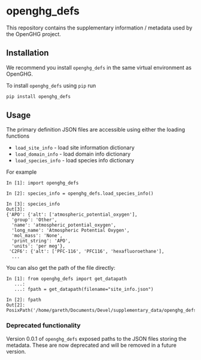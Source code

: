 # openghg_defs

This repository contains the supplementary information / metadata used by the OpenGHG project.

## Installation

We recommend you install `openghg_defs` in the same virtual environment as OpenGHG.

To install `openghg_defs` using `pip` run

```bash
pip install openghg_defs
```

## Usage

The primary definition JSON files are accessible using either the loading functions

- `load_site_info` - load site information dictionary
- `load_domain_info` - load domain info dictionary
- `load_species_info` - load species info dictionary

For example

```ipython3
In [1]: import openghg_defs

In [2]: species_info = openghg_defs.load_species_info()

In [3]: species_info
Out[3]:
{'APO': {'alt': ['atmospheric_potential_oxygen'],
  'group': 'Other',
  'name': 'atmospheric_potential_oxygen',
  'long_name': 'Atmospheric Potential Oxygen',
  'mol_mass': 'None',
  'print_string': 'APO',
  'units': 'per meg'},
 'C2F6': {'alt': ['PFC-116', 'PFC116', 'hexafluoroethane'],
  ...
 ```

You can also get the path of the file directly:

```ipython3
In [1]: from openghg_defs import get_datapath
   ...:
   ...: fpath = get_datapath(filename="site_info.json")

In [2]: fpath
Out[2]: PosixPath('/home/gareth/Documents/Devel/supplementary_data/openghg_defs/data/site_info.json')
```

### Deprecated functionality

Version 0.0.1 of `openghg_defs` exposed paths to the JSON files storing the metadata. These are now deprecated and will be removed in a future version.